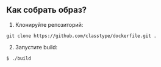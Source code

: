 ## Как собрать образ?

1. Клонируйте репозиторий:
```
git clone https://github.com/classtype/dockerfile.git .
```

2. Запустите build:
```
$ ./build
```